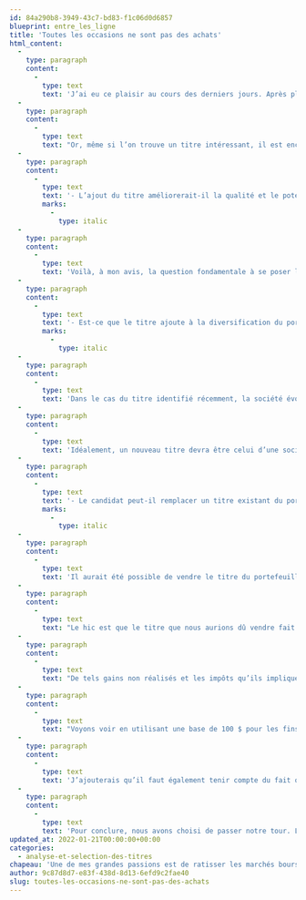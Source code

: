 ```yaml
---
id: 84a290b8-3949-43c7-bd83-f1c06d0d6857
blueprint: entre_les_ligne
title: 'Toutes les occasions ne sont pas des achats'
html_content:
  -
    type: paragraph
    content:
      -
        type: text
        text: 'J’ai eu ce plaisir au cours des derniers jours. Après plusieurs semaines de recherche et des centaines d’heures de travail, j’ai enfin repéré un titre qui me semble fort attrayant.'
  -
    type: paragraph
    content:
      -
        type: text
        text: "Or, même si l’on trouve un titre intéressant, il est encore loin d’être certain qu’on l’achète pour l’ajouter à nos portefeuilles sous gestion. Plusieurs facteurs sont à considérer avant de prendre cette décision. J’en partage quelques-uns avec vous\_:"
  -
    type: paragraph
    content:
      -
        type: text
        text: '- L’ajout du titre améliorerait-il la qualité et le potentiel de rendement de mon portefeuille?'
        marks:
          -
            type: italic
  -
    type: paragraph
    content:
      -
        type: text
        text: 'Voilà, à mon avis, la question fondamentale à se poser lorsqu’on envisage l’acquisition d’un nouveau titre. Le titre en question devrait être sensiblement plus intéressant que le moins attrayant des titres du portefeuille existant. Si ce n’est pas le cas, mieux vaut ne rien faire.'
  -
    type: paragraph
    content:
      -
        type: text
        text: '- Est-ce que le titre ajoute à la diversification du portefeuille?'
        marks:
          -
            type: italic
  -
    type: paragraph
    content:
      -
        type: text
        text: 'Dans le cas du titre identifié récemment, la société évolue dans la même industrie que l’une de nos sociétés en portefeuille. Considérant que notre portefeuille compte présentement 28 titres, en posséder deux dans le même secteur devient un enjeu au niveau de la diversification.'
  -
    type: paragraph
    content:
      -
        type: text
        text: 'Idéalement, un nouveau titre devra être celui d’une société évoluant dans une industrie qui est absente du portefeuille existant.'
  -
    type: paragraph
    content:
      -
        type: text
        text: '- Le candidat peut-il remplacer un titre existant du portefeuille?'
        marks:
          -
            type: italic
  -
    type: paragraph
    content:
      -
        type: text
        text: 'Il aurait été possible de vendre le titre du portefeuille pour nous permettre d’acheter le nouveau titre; nous y avons bien réfléchi.'
  -
    type: paragraph
    content:
      -
        type: text
        text: "Le hic est que le titre que nous aurions dû vendre fait partie du portefeuille depuis plusieurs années et a obtenu un fort rendement depuis qu’il a été acquis, ce qui implique des impôts à payer significatifs pour nombre de nos clients. À titre d’exemple, j’ai examiné le portefeuille d’un client spécifique afin de me faire une idée de l’enjeu des impôts. Pour ce client, le titre existant s’est apprécié de plus de 185\_% par rapport à sa valeur comptable (le titre est détenu dans un compte taxable); le vendre engendrerait un impôt sur gain réalisé substantiel."
  -
    type: paragraph
    content:
      -
        type: text
        text: "De tels gains non réalisés et les impôts qu’ils impliquent ne sont pas nécessairement une raison pour ne pas vendre un titre existant, mais ils haussent sensiblement la barre au moment de le remplacer par un autre titre. Par exemple, dans notre évaluation du titre candidat, nous avons établi qu’il était sous-évalué d’un peu plus de 20\_% par le marché. Quant au titre existant, nous estimons qu’il est sous-évalué de près de 10\_%. Ces écarts de rendement justifient-ils une substitution?"
  -
    type: paragraph
    content:
      -
        type: text
        text: "Voyons voir en utilisant une base de 100 $ pour les fins de calcul et un taux marginal d’imposition de 50\_%. La vente du titre existant aurait procuré un produit après impôt de près de 239\_$ (100 $ investis au départ valent aujourd’hui 285\_$ [appréciation de 185 %], moins les impôts estimés de 46 $ sur le gain de 139\_$ = 239 $). En réinvestissant cette somme dans le nouveau titre et en obtenant le rendement espéré de 20\_%, on se retrouvera dans un an avec une valeur au marché de 287\_$ (incidemment, à peu près la valeur actuelle du titre existant). En revanche, si nous conservons nos actions du titre existant et qu’il obtient le rendement espéré de 10\_% au cours des 12 prochains mois, nous nous retrouverons avec une valeur de 313\_$."
  -
    type: paragraph
    content:
      -
        type: text
        text: 'J’ajouterais qu’il faut également tenir compte du fait que, en général, on connaît beaucoup mieux la société que l’on possède en portefeuille depuis plusieurs années que la nouvelle société convoitée. Au niveau de la prise de risque, il est souvent plus logique de conserver un titre que l’on connaît bien que d’acheter un nouveau titre moins bien connu.'
  -
    type: paragraph
    content:
      -
        type: text
        text: 'Pour conclure, nous avons choisi de passer notre tour. Le titre candidat sera ajouté à notre liste de sociétés sous haute surveillance pour un achat potentiel dans le futur.'
updated_at: 2022-01-21T00:00:00+00:00
categories:
  - analyse-et-selection-des-titres
chapeau: 'Une de mes grandes passions est de ratisser les marchés boursiers afin d’y trouver des occasions d’investissement. Il s’agit d’un travail de longue haleine souvent frustrant, mais combien valorisant lorsqu’on déniche enfin une belle occasion. En effet, dans un marché boursier bien évalué, il faut souvent analyser des centaines de titres potentiels avant d’en trouver un seul qui réponde à nos critères de sélection.'
author: 9c87d8d7-e83f-438d-8d13-6efd9c2fae40
slug: toutes-les-occasions-ne-sont-pas-des-achats
---
```

